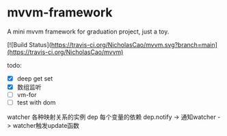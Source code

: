 # mvvm-framework
A mini mvvm framework for graduation project, just a toy.

[![Build Status](https://travis-ci.org/NicholasCao/mvvm.svg?branch=main](https://travis-ci.org/NicholasCao/mvvm)

todo:
- [x] deep get set
- [x] 数组监听
- [ ] vm-for
- [ ] test with dom

watcher 各种映射关系的实例
dep 每个变量的依赖
dep.notify -> 通知watcher -> watcher触发update函数

